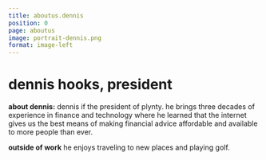 ```yaml
---
title: aboutus.dennis
position: 0
page: aboutus
image: portrait-dennis.png
format: image-left
---
```


# dennis hooks, president
**about dennis:** dennis if the president of plynty. he brings three decades
of experience in finance and technology where he learned that the internet
gives us the best means of making financial advice affordable and available
to more people than ever.

**outside of work** he enjoys traveling to new places and playing golf.